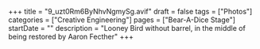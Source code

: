 +++
title = "9_uzt0Rm6ByNhvNgmySg.avif"
draft = false
tags = ["Photos"]
categories = ["Creative Engineering"]
pages = ["Bear-A-Dice Stage"]
startDate = ""
description = "Looney Bird without barrel, in the middle of being restored by Aaron Fecther"
+++
